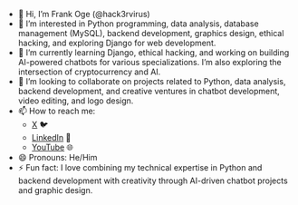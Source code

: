 - 👋 Hi, I’m Frank Oge (@hack3rvirus)  
- 👀 I’m interested in Python programming, data analysis, database management (MySQL), backend development, graphics design, ethical hacking, and exploring Django for web development.  
- 🌱 I’m currently learning Django, ethical hacking, and working on building AI-powered chatbots for various specializations. I’m also exploring the intersection of cryptocurrency and AI.  
- 💞 I’m looking to collaborate on projects related to Python, data analysis, backend development, and creative ventures in chatbot development, video editing, and logo design.  
- 📫 How to reach me:  
  - [X](http://www.x.com/blackhatVIRUS) 🐦  
  - [LinkedIn](https://www.linkedin.com/in/frank-oge-b56455335) 👔  
  - [YouTube](https://youtube.com/@everythingevolutionyt?si=IOKByzDE2lKHoFMr) 🌐  
- 😄 Pronouns: He/Him  
- ⚡ Fun fact: I love combining my technical expertise in Python and backend development with creativity through AI-driven chatbot projects and graphic design.  

<!---
hack3rvirus/hack3rvirus is a ✨ special ✨ repository because its `README.md` (this file) appears on your GitHub profile.
You can click the Preview link to take a look at your changes.
--->
